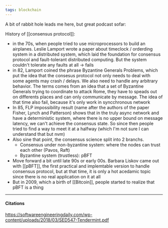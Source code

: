 ```yaml
---
tags: blockchain
---
```


A bit of rabbit hole leads me here, but great podcast sofar:

History of [[consensus protocol]]:
- in the 70s, when people tried to use microprocessors to build an airplanes. Leslie Lamport wrote a paper about timeclock / orderding system in a distributed system, which laid the foundation for consensus protocol and fault-tolerant distributed computing. But the system couldn't tolerate any faults at all -> fails
- in 82, Lamport coined the phrase Byzantine Generals Problems, which put the idea that the consesus protocol not only needs to deal with some agents may crash / delays. We also need to handle any arbitrary behavior. The terms comes from an idea that a  set of Byzantine Generals trying to coordinate to attack Rome, they have to speads out on differents places and can only communicate by message. The idea of that time also fail, because it's only work in syncchronous network
- In 85, FLP impossibility result (name after the authors of the paper Fisher, Lynch and Patterson) shows that in the truly async network and have a deterministic system, where there is no upper bound on message latency, we can't achieve the consensus state. So since then people tried to find a way to meet it at a halfway (which I'm not sure I can understand that but nvm)
- Also sine that point, the consensus science split into 2 branchs.
	- Consensus under non-byzantine system: where the nodes can trust each other (Pavos, Raft)
	- Byzantine system (trustless): pBFT
- Move forward a bit until late 90s or early 00s. Barbara Liskov came out with [[pBFT]], the first practical and implemtable version to handle consensus protocol, but at that time, it is only a hot acedamic topic since there is no real application on it at all
- But in 2009, which a birth of [[Bitcoin]], people started to realize that pBFT is a thing

---

#### Citations

https://softwareengineeringdaily.com/wp-content/uploads/2018/03/SED547-Tendermint.pdf
